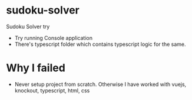 # sudoku-solver
Sudoku Solver try 
- Try running Console application
- There's typescript folder which contains typescript logic for the same.

# Why I failed
- Never setup project from scratch.
Otherwise I have worked with vuejs, knockout, typescript, html, css
